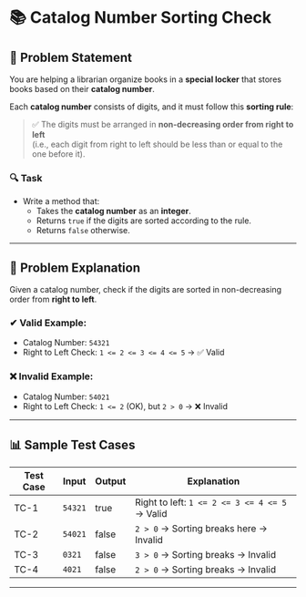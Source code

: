 # 📚 Catalog Number Sorting Check

## 📝 Problem Statement

You are helping a librarian organize books in a **special locker** that stores books based on their **catalog number**.

Each **catalog number** consists of digits, and it must follow this **sorting rule**:
> ✅ The digits must be arranged in **non-decreasing order from right to left**  
> (i.e., each digit from right to left should be less than or equal to the one before it).

### 🔍 Task

- Write a method that:
  - Takes the **catalog number** as an **integer**.
  - Returns `true` if the digits are sorted according to the rule.
  - Returns `false` otherwise.

---

## 🎯 Problem Explanation

Given a catalog number, check if the digits are sorted in non-decreasing order from **right to left**.

### ✔ Valid Example:
- Catalog Number: `54321`
- Right to Left Check: `1 <= 2 <= 3 <= 4 <= 5` → ✅ Valid

### ❌ Invalid Example:
- Catalog Number: `54021`
- Right to Left Check: `1 <= 2` (OK), but `2 > 0` → ❌ Invalid

---

## 📊 Sample Test Cases

| Test Case | Input    | Output | Explanation                                         |
|-----------|----------|--------|----------------------------------------------------|
| TC-1      | `54321`  | true   | Right to left: `1 <= 2 <= 3 <= 4 <= 5` → Valid     |
| TC-2      | `54021`  | false  | `2 > 0` → Sorting breaks here → Invalid             |
| TC-3      | `0321`   | false  | `3 > 0` → Sorting breaks → Invalid                  |
| TC-4      | `4021`   | false  | `2 > 0` → Sorting breaks → Invalid                  |

---

